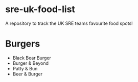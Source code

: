 # sre-uk-food-list
A repository to track the UK SRE teams favourite food spots!

# Burgers
* Black Bear Burger
* Burger & Beyond
* Patty & Bun
* Beer & Burger
